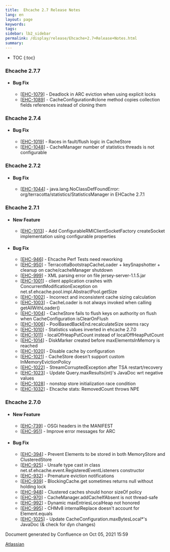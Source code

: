 ```yaml
---
title:  Ehcache 2.7 Release Notes  
lang: en
layout: page
keywords:
tags:
sidebar: lb2_sidebar
permalink: /display/release/Ehcache+2.7+Release+Notes.html
summary:
---
```


* TOC
{:toc}



### Ehcache 2.7.7

*   #### Bug Fix
    
    *   \[[EHC-1079](https://jira.terracotta.org/browse/EHC-1079)\] - Deadlock in ARC eviction when using explicit locks
    *   \[[EHC-1089](https://jira.terracotta.org/browse/EHC-1089)\] - CacheConfiguration#clone method copies collection fields references instead of cloning them

### Ehcache 2.7.4

*   #### Bug Fix
    
    *   \[[EHC-1019](https://jira.terracotta.org/browse/EHC-1019)\] - Races in fault/flush logic in CacheStore
    *   \[[EHC-1048](https://jira.terracotta.org/browse/EHC-1048)\] - CacheManager number of statistics threads is not configurable

### Ehcache 2.7.2

*   #### Bug Fix
    
    *   \[[EHC-1044](https://jira.terracotta.org/browse/EHC-1044)\] - java.lang.NoClassDefFoundError: org/terracotta/statistics/StatisticsManager in EHCache 2.7.1

### Ehcache 2.7.1

*   #### New Feature
    
    *   \[[EHC-1013](https://jira.terracotta.org/browse/EHC-1013)\] - Add ConfigurableRMIClientSocketFactory createSocket implementation using configurable properties
*   #### Bug Fix
    
    *   \[[EHC-946](https://jira.terracotta.org/browse/EHC-946)\] - Ehcache Perf Tests need reworking
    *   \[[EHC-950](https://jira.terracotta.org/browse/EHC-950)\] - TerracottaBootstrapCacheLoader + keySnapshotter + cleanup on cache/cacheManager shutdown
    *   \[[EHC-999](https://jira.terracotta.org/browse/EHC-999)\] - XML parsing error on file jersey-server-1.1.5.jar
    *   \[[EHC-1001](https://jira.terracotta.org/browse/EHC-1001)\] - client application crashes with ConcurrentModificationException on net.sf.ehcache.pool.impl.AbstractPool.getSize
    *   \[[EHC-1002](https://jira.terracotta.org/browse/EHC-1002)\] - Incorrect and inconsistent cache sizing calculation
    *   \[[EHC-1003](https://jira.terracotta.org/browse/EHC-1003)\] - CacheLoader is not always invoked when calling getAllWithLoader()
    *   \[[EHC-1004](https://jira.terracotta.org/browse/EHC-1004)\] - CacheStore fails to flush keys on authority on flush when CacheConfiguration isClearOnFlush
    *   \[[EHC-1006](https://jira.terracotta.org/browse/EHC-1006)\] - PoolBasedBackEnd.recalculateSize seems racy
    *   \[[EHC-1010](https://jira.terracotta.org/browse/EHC-1010)\] - Statistics values inverted in ehcache 2.7.0
    *   \[[EHC-1011](https://jira.terracotta.org/browse/EHC-1011)\] - localOfHeapPutCount instead of localOffHeapPutCount
    *   \[[EHC-1014](https://jira.terracotta.org/browse/EHC-1014)\] - DiskMarker created before maxElementsInMemory is reached
    *   \[[EHC-1020](https://jira.terracotta.org/browse/EHC-1020)\] - Disable cache by configuration
    *   \[[EHC-1021](https://jira.terracotta.org/browse/EHC-1021)\] - CacheStore doesn't support custom InMemoryEvictionPolicy
    *   \[[EHC-1022](https://jira.terracotta.org/browse/EHC-1022)\] - StreamCorruptedException after TSA restart/recovery
    *   \[[EHC-1023](https://jira.terracotta.org/browse/EHC-1023)\] - Update Query.maxResults(int)'s JavaDoc wrt negative values
    *   \[[EHC-1028](https://jira.terracotta.org/browse/EHC-1028)\] - nonstop store initialization race condition
    *   \[[EHC-1032](https://jira.terracotta.org/browse/EHC-1032)\] - Ehcache stats: RemovedCount throws NPE

### Ehcache 2.7.0

*   #### New Feature
    
    *   \[[EHC-739](https://jira.terracotta.org/browse/EHC-739)\] - OSGi headers in the MANIFEST
    *   \[[EHC-951](https://jira.terracotta.org/browse/EHC-951)\] - Improve error messages for ARC
*   #### Bug Fix
    
    *   \[[EHC-394](https://jira.terracotta.org/browse/EHC-394)\] - Prevent Elements to be stored in both MemoryStore and ClusteredStore
    *   \[[EHC-925](https://jira.terracotta.org/browse/EHC-925)\] - Unsafe type cast in class net.sf.ehcache.event.RegisteredEventListeners constructor
    *   \[[EHC-932](https://jira.terracotta.org/browse/EHC-932)\] - Premature eviction notifications
    *   \[[EHC-939](https://jira.terracotta.org/browse/EHC-939)\] - BlockingCache.get sometimes returns null without holding lock
    *   \[[EHC-948](https://jira.terracotta.org/browse/EHC-948)\] - Clustered caches should honor sizeOf policy
    *   \[[EHC-970](https://jira.terracotta.org/browse/EHC-970)\] - CacheManager.addCacheIfAbsent is not thread-safe
    *   \[[EHC-992](https://jira.terracotta.org/browse/EHC-992)\] - Dynamic maxEntriesLocalHeap not honored
    *   \[[EHC-995](https://jira.terracotta.org/browse/EHC-995)\] - CHMv8 internalReplace doesn't account for Element.equals
    *   \[[EHC-1025](https://jira.terracotta.org/browse/EHC-1025)\] - Update CacheConfiguration.maxBytesLocal\*'s JavaDoc (& check for dyn changes)

  

Document generated by Confluence on Oct 05, 2021 15:59

[Atlassian](http://www.atlassian.com/)
